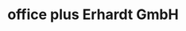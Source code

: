 ---
title: "office plus Erhardt GmbH"
url: /freiburg-im-breisgau/office-plus-erhardt-gmbh/
shop: Möbel
---